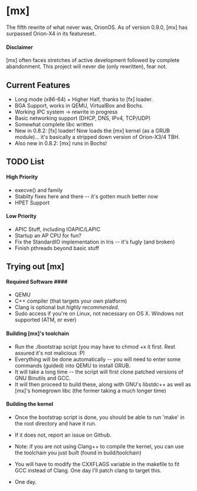 # [mx] #


The fifth rewrite of what never was, OrionOS.
As of version 0.9.0, [mx] has surpassed Orion-X4 in its featureset.

#### Disclaimer ####
[mx] often faces stretches of active development followed by complete abandonment.
This project will never die (only rewritten), fear not.

## Current Features ##

- Long mode (x86-64) + Higher Half, thanks to [fx] loader.
- BGA Support, works in QEMU, VirtualBox and Bochs.
- Working IPC system									-> rewrite in progress
- Basic networking support (DHCP, DNS, IPv4, TCP/UDP)
- Somewhat complete libc written
- New in 0.8.2: [fx] loader! Now loads the [mx] kernel (as a GRUB module)... it's basically a stripped down version of Orion-X3/4 TBH.
- Also new in 0.8.2: [mx] runs in Bochs!


## TODO List ##
#### High Priority ####
- execve() and family
- Stabilty fixes here and there -- it's gotten much better now
- HPET Support

#### Low Priority ####
- APIC Stuff, including IOAPIC/LAPIC
- Startup an AP CPU for fun?
- Fix the StandardIO implementation in Iris -- it's fugly (and broken)
- Finish pthreads beyond basic stuff




## Trying out [mx] ##
#### Required Software ####
- QEMU
- C++ compiler (that targets your own platform)
- Clang is optional but *highly recommended*.
- Sudo access if you're on Linux, not necessary on OS X. Windows not supported (ATM, or ever)

#### Building [mx]'s toolchain ####
- Run the ./bootstrap script (you may have to chmod +x it first. Rest assured it's not malicious :P)
- Everything will be done automatically -- you will need to enter some commands (guided) into QEMU to install GRUB.
- It will take a long time -- the script will first clone patched versions of GNU Binutils and GCC.
- It will then proceed to build these, along with GNU's libstdc++ as well as [mx]'s homegrown libc (the former taking a much longer time)


#### Building the kernel ####
- Once the bootstrap script is done, you should be able to run 'make' in the root directory and have it run.
- If it does not, report an issue on Github.

- Note: if you are not using Clang++ to compile the kernel, you can use the toolchain you just built (found in build/toolchain)
- You will have to modify the CXXFLAGS variable in the makefile to fit GCC instead of Clang. One day I'll patch clang to target this.
- One day.
